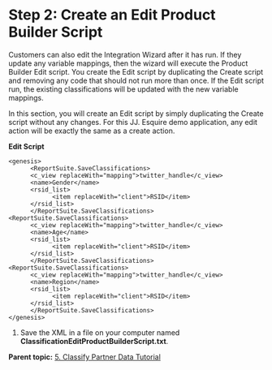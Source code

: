 # Step 2: Create an Edit Product Builder Script

 

Customers can also edit the Integration Wizard after it has run. If they update any variable mappings, then the wizard will execute the Product Builder Edit script. You create the Edit script by duplicating the Create script and removing any code that should not run more than once. If the Edit script run, the existing classifications will be updated with the new variable mappings.

In this section, you will create an Edit script by simply duplicating the Create script without any changes. For this JJ. Esquire demo application, any edit action will be exactly the same as a create action.

**Edit Script** 

```
<genesis>
      <ReportSuite.SaveClassifications>
      <c_view replaceWith="mapping">twitter_handle</c_view>
      <name>Gender</name>
      <rsid_list>
            <item replaceWith="client">RSID</item>
      </rsid_list>
      </ReportSuite.SaveClassifications>
<ReportSuite.SaveClassifications>
      <c_view replaceWith="mapping">twitter_handle</c_view>
      <name>Age</name>
      <rsid_list>
            <item replaceWith="client">RSID</item>
      </rsid_list>
      </ReportSuite.SaveClassifications>
<ReportSuite.SaveClassifications>
      <c_view replaceWith="mapping">twitter_handle</c_view>
      <name>Region</name>
      <rsid_list>
            <item replaceWith="client">RSID</item>
      </rsid_list>
      </ReportSuite.SaveClassifications>
</genesis>
```

1.  Save the XML in a file on your computer named **ClassificationEditProductBuilderScript.txt**.

**Parent topic:** [5. Classify Partner Data Tutorial](c_Classify_Partner_data_using_the_Partner_API.md)

